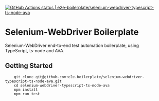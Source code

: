 [![GitHub Actions status | e2e-boilerplate/selenium-webdriver-typescript-ts-node-ava](https://github.com/e2e-boilerplate/selenium-webdriver-typescript-ts-node-ava/workflows/selenium-webdriver-typescript-ts-node-ava/badge.svg)](https://github.com/e2e-boilerplate/selenium-webdriver-typescript-ts-node-ava/actions?workflow=selenium-webdriver-typescript-ts-node-ava)

# Selenium-WebDriver Boilerplate

Selenium-WebDriver end-to-end test automation boilerplate, using TypeScript, ts-node and AVA.

## Getting Started

    	git clone git@github.com:e2e-boilerplate/selenium-webdriver-typescript-ts-node-ava.git
    	cd selenium-webdriver-typescript-ts-node-ava
    	npm install
    	npm run test
